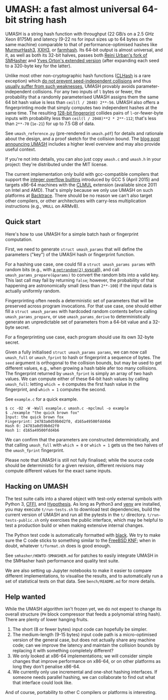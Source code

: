 UMASH: a fast almost universal 64-bit string hash
=================================================

UMASH is a string hash function with throughput (22 GB/s on a 2.5 GHz
Xeon 8175M) and latency (9-22 ns for input sizes up to 64 bytes on
the same machine) comparable to that of performance-optimised hashes
like [MurmurHash3](https://github.com/aappleby/smhasher/wiki/MurmurHash3),
[XXH3](https://github.com/Cyan4973/xxHash), or
[farmhash](https://github.com/google/farmhash).  Its 64-bit output is
almost universal, and it, as well as both its 32-bit halves, passes
both [Reini Urban's fork of SMHasher](https://github.com/rurban/smhasher/)
and [Yves Orton's extended version](https://github.com/demerphq/smhasher) 
(after expanding each seed to a 320-byte key for the latter).

Unlike most other non-cryptographic hash functions
([CLHash](https://github.com/lemire/clhash) is a rare exception) which
[do not prevent seed-independent collisions](https://github.com/Cyan4973/xxHash/issues/180#issuecomment-474100780)
and thus [usually suffer from such weaknesses](https://www.131002.net/siphash/#at),
UMASH provably avoids parameter-independent collisions.  For any two
inputs of `l` bytes or fewer, the probability that a randomly
parameterised UMASH assigns them the same 64 bit hash value is less
than `ceil(l / 2048) 2**-56`.  UMASH also offers a fingerprinting mode
that simply computes two independent hashes at the same time.  The
resulting [128-bit fingerprint](https://en.wikipedia.org/wiki/Fingerprint_(computing)#Virtual_uniqueness)
collides pairs of `l`-or-fewer-byte inputs with probability less than
`ceil(l / 2048)**2 * 2**-112`; that's less than `2**-70` (`1e-21`) for
up to 7.5 GB of data.

See `umash_reference.py` (pre-rendered in `umash.pdf`) for details and
rationale about the design, and a proof sketch for the collision bound.
The [blog post announcing UMASH](https://engineering.backtrace.io/2020-08-24-umash-fast-enough-almost-universal-fingerprinting/)
includes a higher level overview and may also provide useful context.

If you're not into details, you can also just copy `umash.c` and
`umash.h` in your project: they're distributed under the MIT license.

The current implementation only build with gcc-compatible compilers
that support the [integer overflow builtins](https://gcc.gnu.org/onlinedocs/gcc/Integer-Overflow-Builtins.html)
introduced by GCC 5 (April 2015) and targets x86-64 machines with the
[CLMUL](https://en.wikipedia.org/wiki/CLMUL_instruction_set) extension
(available since 2011 on Intel and AMD).  That's simply because we
only use UMASH on such platforms at [Backtrace](https://backtrace.io/).
There should be no reason we can't also target other compilers, or
other architectures with carry-less multiplication instructions
(e.g., `VMULL` on ARMv8).

Quick start
-----------

Here's how to use UMASH for a simple batch hash or fingerprint
computation.

First, we need to generate `struct umash_params` that will define the
parameters ("key") of the UMASH hash or fingerprint function.

For a hashing use case, one could fill a `struct umash_params params`
with random bits (e.g., with
[a `getrandom(2)` syscall](https://man7.org/linux/man-pages/man2/getrandom.2.html)),
and call `umash_params_prepare(&params)` to convert the random bits
into a valid key.  This last call may fail by returning `false`;
however, the probability of that happening are astronomically small
(less than `2**-100`) if the input data is actually uniformly random.

Fingerprinting often needs a deterministic set of parameters that will
be preserved across program invocations.  For that use case, one
should either fill a `struct umash_params` with hardcoded random contents
before calling `umash_params_prepare`, or use `umash_params_derive` to
deterministically generate an unpredictable set of parameters from
a 64-bit value and a 32-byte secret.

For a fingerprinting use case, each program should use its own 32-byte
secret.

Given a fully initialised `struct umash_params params`, we can now
call `umash_full` or `umash_fprint` to hash or fingerprint a sequence
of bytes.  The `seed` argument is orthogonal to the collision bounds,
but may be used to get different values, e.g., when growing a hash
table afer too many collisions.  The fingerprint returned by
`umash_fprint` is simply an array of two hash values.  We can compute
either of these 64-bit hash values by calling `umash_full`: letting
`which = 0` computes the first hash value in the fingerprint, and
`which = 1` computes the second.

See `example.c` for a quick example.

    $ cc -O2 -W -Wall example.c umash.c -mpclmul -o example
    $ ./example "the quick brown fox"
    Input: the quick brown fox
    Fingerprint: 24783a0d59b0d2f0, d165a49500fdd4b6
    Hash 0: 24783a0d59b0d2f0
    Hash 1: d165a49500fdd4b6

We can confirm that the parameters are constructed deterministically,
and that calling `umash_full` with `which = 0` or `which = 1` gets us
the two halves of the `umash_fprint` fingerprint.

Please note that UMASH is still not fully finalised; while the source
code should be deterministic for a given revision, different revisions
may compute different values for the exact same inputs.

Hacking on UMASH
----------------

The test suite calls into a shared object with test-only external
symbols with Python 3, [CFFI](https://cffi.readthedocs.io/en/latest/),
and [Hypothesis](https://hypothesis.works/).  As long as Python3 and
[venv](https://docs.python.org/3/library/venv.html) are installed, you
may execute `t/run-tests.sh` to download test dependencies, build the
current version of UMASH and run all the pytests in the `t/`
directory.  `t/run-tests-public.sh` only exercises the public
interface, which may be helpful to test a production build or when
making extensive internal changes.

The Python test code is automatically formatted with
[black](https://github.com/psf/black).  We try to make sure the C code
sticks to something similar to the
[FreeBSD KNF](https://www.freebsd.org/cgi/man.cgi?query=style&sektion=9);
when in doubt, whatever `t/format.sh` does is good enough.

See `smhasher/HOWTO-SMHASHER.md` for patches to easily integrate UMASH
in the SMHasher hash performance and quality test suite.

We are also setting up Jupyter notebooks to make it easier to compare
different implementations, to visualise the results, and to
automatically run a set of statistical tests on that data. See
`bench/README.md` for more details.

Help wanted
-----------

While the UMASH algorithm isn't frozen yet, we do not expect to change
its overall structure (`PH` block compressor that feeds a polynomial
string hash).  There are plenty of lower hanging fruits.

1. The short (8 or fewer bytes) input code can hopefully be simpler.
2. The medium-length (9-15 bytes) input code path is a micro-optimised
   version of the general case, but does not actually share any
   machine code; can we improve the latency and maintain the collision
   bounds by replacing it with something completely different?
3. We only looked at x86-64 implementations; we will consider simple
   changes that improve performance on x86-64, or on other platforms
   as long they don't penalise x86-64.
4. We currently only use incremental and one-shot hashing
   interfaces. If someone needs parallel hashing, we can collaborate
   to find out what that interface could look like.

And of course, portability to other C compilers or platforms is
interesting.
